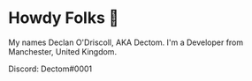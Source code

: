 # Howdy Folks 👋

My names Declan O'Driscoll, AKA Dectom. I'm a Developer from Manchester, United Kingdom. 

Discord: Dectom#0001
